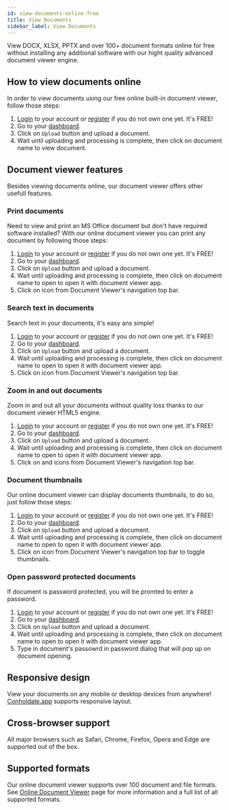 ```yaml
---
id: view-documents-online-free
title: View Documents
sidebar_label: View Documents
---
```


View DOCX, XLSX, PPTX and over 100+ document formats online for free without installing any additional software with our hight quality advanced document viewer engine.

## How to view documents online
In order to view documents using our free online built-in document viewer, follow those steps:
1. [Login](https://conholdate.app/signin) to your account or [register](https://conholdate.app/signin) if you do not own one yet. It's FREE!
1. Go to your [dashboard](https://dashboard.conholdate.app).
1. Click on `Upload` button and upload a document.
1. Wait until uploading and processing is complete, then click on document name to view document.

## Document viewer features
Besides viewing documents online, our document viewer offers other usefull features.

### Print documents
Need to view and print an MS Office document but don't have required software installed?
With our online document viewer you can print any document by following those steps:
1. [Login](https://conholdate.app/signin) to your account or [register](https://conholdate.app/signin) if you do not own one yet. It's FREE!
1. Go to your [dashboard](https://dashboard.conholdate.app).
1. Click on `Upload` button and upload a document.
1. Wait until uploading and processing is complete, then click on document name to open to open it with document viewer app.
1. Click on <i class="fas fa-print"></i> icon from Document Viewer's navigation top bar.

### Search text in documents
Search text in your documents, it's easy ans simple!
1. [Login](https://conholdate.app/signin) to your account or [register](https://conholdate.app/signin) if you do not own one yet. It's FREE!
1. Go to your [dashboard](https://dashboard.conholdate.app).
1. Click on `Upload` button and upload a document.
1. Wait until uploading and processing is complete, then click on document name to open to open it with document viewer app.
1. Click on <i class="fas fa-search"></i> icon from Document Viewer's navigation top bar.

### Zoom in and out documents
Zoom in and out all your documents without quality loss thanks to our document viewer HTML5 engine.
1. [Login](https://conholdate.app/signin) to your account or [register](https://conholdate.app/signin) if you do not own one yet. It's FREE!
1. Go to your [dashboard](https://dashboard.conholdate.app).
1. Click on `Upload` button and upload a document.
1. Wait until uploading and processing is complete, then click on document name to open to open it with document viewer app.
1. Click on <i class="fas fa-search-plus"></i> and <i class="fas fa-search-minus"></i> icons from Document Viewer's navigation top bar.

### Document thumbnails
Our online document viewer can display documents thumbnails, to do so, just follow those steps:
1. [Login](https://conholdate.app/signin) to your account or [register](https://conholdate.app/signin) if you do not own one yet. It's FREE!
1. Go to your [dashboard](https://dashboard.conholdate.app).
1. Click on `Upload` button and upload a document.
1. Wait until uploading and processing is complete, then click on document name to open to open it with document viewer app.
1. Click on <i class="fas fa-th-large"></i> icon from Document Viewer's navigation top bar to toggle thumbnails.

### Open password protected documents
If document is password protected, you will be promted to enter a password.
1. [Login](https://conholdate.app/signin) to your account or [register](https://conholdate.app/signin) if you do not own one yet. It's FREE!
1. Go to your [dashboard](https://dashboard.conholdate.app).
1. Click on `Upload` button and upload a document.
1. Wait until uploading and processing is complete, then click on document name to open to open it with document viewer app.
1. Type in document's passowrd in password dialog that will pop up on document opening.

## Responsive design
View your documents on any mobile or desktop devices from anywhere! [Conholdate.app](https://conholdte.app) supports responsive layout.

## Cross-browser support
All major browsers such as Safari, Chrome, Firefox, Opera and Edge are supported out of the box.

## Supported formats
Our online document viewer supports over 100 document and file formats.
See [Online Document Viewer](https://conholdate.app/features/document-viewer-online) page for more information and a full list of all supported formats.